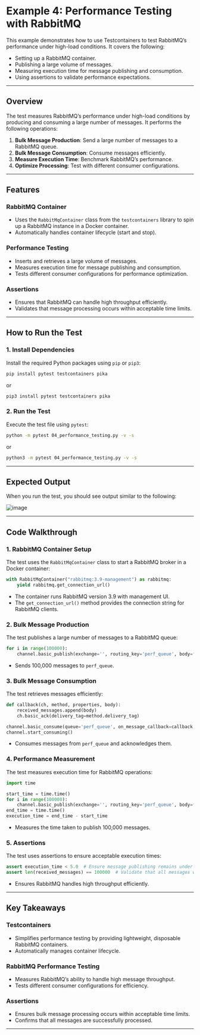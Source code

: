 # Example 4: Performance Testing with RabbitMQ

This example demonstrates how to use Testcontainers to test RabbitMQ’s performance under high-load conditions. It covers the following:

- Setting up a RabbitMQ container.
- Publishing a large volume of messages.
- Measuring execution time for message publishing and consumption.
- Using assertions to validate performance expectations.

---

## Overview

The test measures RabbitMQ’s performance under high-load conditions by producing and consuming a large number of messages. It performs the following operations:

1. **Bulk Message Production**: Send a large number of messages to a RabbitMQ queue.
2. **Bulk Message Consumption**: Consume messages efficiently.
3. **Measure Execution Time**: Benchmark RabbitMQ’s performance.
4. **Optimize Processing**: Test with different consumer configurations.

---

## Features

### RabbitMQ Container

- Uses the `RabbitMqContainer` class from the `testcontainers` library to spin up a RabbitMQ instance in a Docker container.
- Automatically handles container lifecycle (start and stop).

### Performance Testing

- Inserts and retrieves a large volume of messages.
- Measures execution time for message publishing and consumption.
- Tests different consumer configurations for performance optimization.

### Assertions

- Ensures that RabbitMQ can handle high throughput efficiently.
- Validates that message processing occurs within acceptable time limits.

---

## How to Run the Test

### 1. Install Dependencies

Install the required Python packages using `pip` or `pip3`:

```bash
pip install pytest testcontainers pika
```

or

```bash
pip3 install pytest testcontainers pika
```

### 2. Run the Test

Execute the test file using `pytest`:

```bash
python -m pytest 04_performance_testing.py -v -s
```

or

```bash
python3 -m pytest 04_performance_testing.py -v -s
```

---

## Expected Output

When you run the test, you should see output similar to the following:

![image](https://github.com/user-attachments/assets/725e9979-685c-4073-80b1-fb466cb427b3)

---

## Code Walkthrough

### 1. RabbitMQ Container Setup

The test uses the `RabbitMqContainer` class to start a RabbitMQ broker in a Docker container:

```python
with RabbitMqContainer("rabbitmq:3.9-management") as rabbitmq:
    yield rabbitmq.get_connection_url()
```

- The container runs RabbitMQ version 3.9 with management UI.
- The `get_connection_url()` method provides the connection string for RabbitMQ clients.

### 2. Bulk Message Production

The test publishes a large number of messages to a RabbitMQ queue:

```python
for i in range(100000):
    channel.basic_publish(exchange='', routing_key='perf_queue', body=f'Message {i}')
```

- Sends 100,000 messages to `perf_queue`.

### 3. Bulk Message Consumption

The test retrieves messages efficiently:

```python
def callback(ch, method, properties, body):
    received_messages.append(body)
    ch.basic_ack(delivery_tag=method.delivery_tag)

channel.basic_consume(queue='perf_queue', on_message_callback=callback, auto_ack=False)
channel.start_consuming()
```

- Consumes messages from `perf_queue` and acknowledges them.

### 4. Performance Measurement

The test measures execution time for RabbitMQ operations:

```python
import time

start_time = time.time()
for i in range(100000):
    channel.basic_publish(exchange='', routing_key='perf_queue', body=f'Message {i}')
end_time = time.time()
execution_time = end_time - start_time
```

- Measures the time taken to publish 100,000 messages.

### 5. Assertions

The test uses assertions to ensure acceptable execution times:

```python
assert execution_time < 5.0  # Ensure message publishing remains under 5 seconds
assert len(received_messages) == 100000  # Validate that all messages were received
```

- Ensures RabbitMQ handles high throughput efficiently.

---

## Key Takeaways

### Testcontainers

- Simplifies performance testing by providing lightweight, disposable RabbitMQ containers.
- Automatically manages container lifecycle.

### RabbitMQ Performance Testing

- Measures RabbitMQ’s ability to handle high message throughput.
- Tests different consumer configurations for efficiency.

### Assertions

- Ensures bulk message processing occurs within acceptable time limits.
- Confirms that all messages are successfully processed.

---

